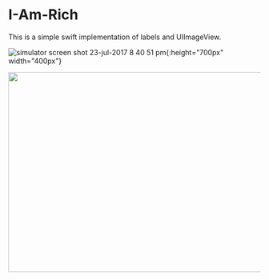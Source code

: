 # I-Am-Rich
This is a simple swift implementation of labels and UIImageView.

![simulator screen shot 23-jul-2017 8 40 51 pm](https://user-images.githubusercontent.com/7590943/28500563-234bf7c6-6fe8-11e7-90cd-a01da4ff82da.png){:height="700px" width="400px"}

<img src="https://user-images.githubusercontent.com/7590943/28500563-234bf7c6-6fe8-11e7-90cd-a01da4ff82da.png" width="700px" height="400px">
